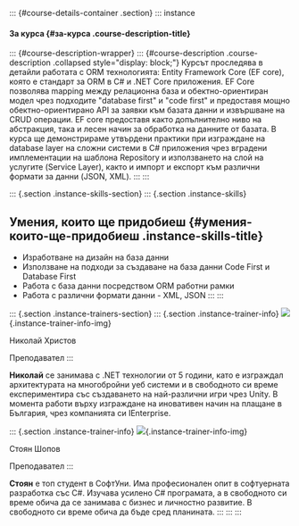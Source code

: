 ::: {#course-details-container .section}
::: instance
#### За курса {#за-курса .course-description-title}

<div>

::: {#course-description-wrapper}
::: {#course-description .course-description .collapsed style="display: block;"}
Курсът проследява в детайли работата с ORM технологията: Entity
Framework Core (EF core), която е стандарт за ORM в C# и .NET Core
приложения. EF Core позволява mapping между релационна база и
обектно-ориентиран модел чрез подходите \"database first\" и \"code
first\" и предоставя мощно обектно-ориентирано API за заявки към базата
данни и извършване на CRUD операции. EF core предоставя както
допълнително ниво на абстракция, така и лесен начин за обработка на
данните от базата. В курса ще демонстрираме утвърдени практики при
изграждане на database layer на сложни системи в C# приложения чрез
вградени имплементации на шаблона Repository и използването на слой на
услугите (Service Layer), както и импорт и експорт към различни формати
за данни (JSON, XML).
:::
:::

</div>

::: {.section .instance-skills-section}
::: {.section .instance-skills}
## Умения, които ще придобиеш {#умения-които-ще-придобиеш .instance-skills-title}

-    Изработване на дизайн на база данни
-    Използване на подходи за създаване на база данни Code First и
    Database First
-    Работа с база данни посредством ORM работни рамки
-    Работа с различни формати данни - XML, JSON
:::
:::

::: {.section .instance-trainers-section}
::: {.section .instance-trainer-info}
![](/users/profile/showavatar/4d476eaf-0eb2-4561-995d-2b98f6b4978d){.instance-trainer-info-img}

Николай Христов

Преподавател
:::

**Николай** се занимава с .NЕТ технологии от 5 години, като е изграждал
архитектурата на многобройни уеб системи и в свободното си време
експериментира със създаването на най-различни игри чрез Unity. В
момента работи върху изграждане на иновативен начин на плащане в
България, чрез компанията си IEnterprise.

::: {.section .instance-trainer-info}
![](/users/profile/showavatar/7fb90cd4-df95-4c73-9d9f-c4bbfe035db1){.instance-trainer-info-img}

Стоян Шопов

Преподавател
:::

**Стоян** е топ студент в СофтУни. Има професионален опит в софтуерната
разработка със C#. Изучава усилено C# програмата, а в свободното си
време обича да се занимава с бизнес и личностно развитие. В свободното
си време обича да бъде сред планината.
:::
:::
:::
